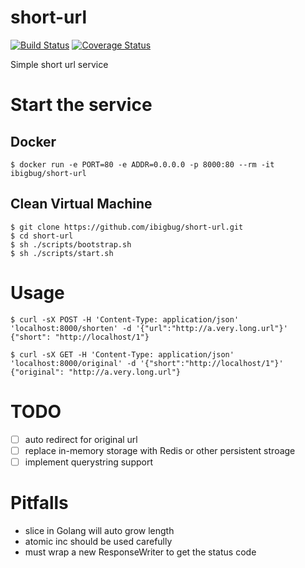 # short-url

[![Build Status](https://travis-ci.org/ibigbug/short-url.svg?branch=master)](https://travis-ci.org/ibigbug/short-url)
[![Coverage Status](https://coveralls.io/repos/github/ibigbug/short-url/badge.svg?branch=master)](https://coveralls.io/github/ibigbug/short-url?branch=master)

Simple short url service

# Start the service

## Docker

```
$ docker run -e PORT=80 -e ADDR=0.0.0.0 -p 8000:80 --rm -it ibigbug/short-url
```

## Clean Virtual Machine

```
$ git clone https://github.com/ibigbug/short-url.git
$ cd short-url
$ sh ./scripts/bootstrap.sh
$ sh ./scripts/start.sh
```

# Usage

```
$ curl -sX POST -H 'Content-Type: application/json' 'localhost:8000/shorten' -d '{"url":"http://a.very.long.url"}'
{"short": "http://localhost/1"}
```

```
$ curl -sX GET -H 'Content-Type: application/json' 'localhost:8000/original' -d '{"short":"http://localhost/1"}'
{"original": "http://a.very.long.url"}
```

# TODO

* [ ] auto redirect for original url
* [ ] replace in-memory storage with Redis or other persistent stroage
* [ ] implement querystring support

# Pitfalls

* slice in Golang will auto grow length
* atomic inc should be used carefully
* must wrap a new ResponseWriter to get the status code
